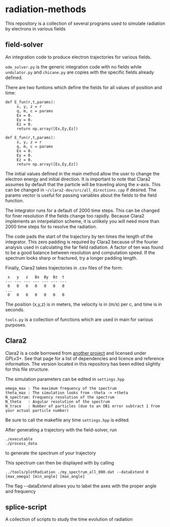 # radiation-methods
This repository is a collection of several programs used to simulate radiation by electrons in various fields

## field-solver
An integration code to produce electron trajectories for various fields. 

```ode_solver.py``` is the generic integration code with no fields while ```undulator.py``` and ```chicane.py``` are copies with the specific fields already defined. 

There are two funtions which define the fields for all values of position and time:
```
def E_fun(r,t,params):
     x, y, z = r
     q, m, c = params
     Ex = 0.
     Ey = 0.
     Ez = 0.
     return np.array([Ex,Ey,Ez])
```
```
def E_fun(r,t,params):
     x, y, z = r
     q, m, c = params
     Ex = 0.
     Ey = 0.
     Ez = 0.
     return np.array([Ex,Ey,Ez])
```
The initial values defined in the main method allow the user to change the electron energy and initial direction. It is important to note that Clara2 assumes by default that the particle will be traveling along the x-axis. This can be changed in ```~/clara2-dev/src/all_directions.cpp``` if desired. The params vector is useful for passing variables about the fields to the field function.

The integrator runs for a default of 2000 time steps. This can be changed for finer resolution if the fields change too rapidly. Because Clara2 implements an interpelation scheme, it is unlikely you will need more than 2000 time steps for to resolve the radiation.

The code pads the start of the trajectory by ten times the length of the integrator. This zero padding is required by Clara2 because of the fourier analysis used in calculating the far field radiation. A factor of ten was found to be a good balance between resolution and computation speed. If the spectrum looks sharp or fractured, try a longer padding length.

Finally, Clara2 takes trajectories in .csv files of the form:
```
 x   y   z   Bx  By  Bz  t
--- --- --- --- --- --- ---
 0   0   0   0   0   0   0
...
 0   0   0   0   0   0   0
```

The position (x,y,z) is in meters, the velocity is in (m/s) per c, and time is in seconds.

```tools.py``` is a collection of functions which are used in main for various purposes.

## Clara2
Clara2 is a code borrowed from [another project](https://github.com/ComputationalRadiationPhysics/clara2) and licensed under GPLv3+. See that page for a list of dependencies and licence and reference information. The version located in this repository has been edited slightly for this file structure. 

The simulation parameters can be edited in ```settings.hpp```
```
omega_max : The maximum frequency of the spectrum
theta_max : The simulation looks from -theta -> +theta
N_spectrum: Frequency resolution of the spectrum
N_theta   : Angular resolution of the spectrum
N_trace   : Number of particles (due to an OB1 error subtract 1 from your actual particle number)
```

Be sure to call the makefile any time ```settings.hpp``` is edited.

After generating a trajectory with the field-solver, run
```
./executable
./process_data
```
to generate the spectrum of your trajectory 

This spectrum can then be displayed with by calling 
```
../tools/plotRadiation ./my_spectrum_all_000.dat --dataExtend 0 [max_omega] [min_angle] [max_angle]
```

The flag --dataExtend allows you to label the axes with the proper angle and frequency

## splice-script
A collection of scripts to study the time evolution of radiation 


